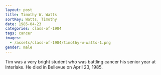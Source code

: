 ```yaml
---
layout: post
title: Timothy W. Watts
sortKey: Watts, Timothy
date: 1985-04-23
categories: class-of-1984
tags: cancer
images:
  - /assets/class-of-1984/timothy-w-watts-1.png
gender: male
---
```

Tim was a very bright student who was battling cancer his senior year at Interlake.  He died in Bellevue on April 23, 1985.
